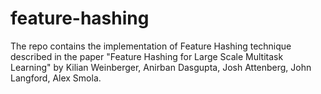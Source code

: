 # feature-hashing
The repo contains the implementation of Feature Hashing technique described in the paper "Feature Hashing for Large Scale Multitask Learning" by Kilian Weinberger, Anirban Dasgupta, Josh Attenberg, John Langford, Alex Smola.
